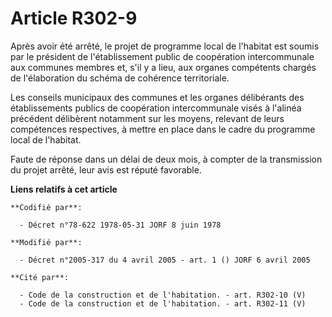 # Article R302-9

Après avoir été arrêté, le projet de programme local de l'habitat est soumis par le président de l'établissement public de
coopération intercommunale aux communes membres et, s'il y a lieu, aux organes compétents chargés de l'élaboration du schéma
de cohérence territoriale.

Les conseils municipaux des communes et les organes délibérants des établissements publics de coopération intercommunale
visés à l'alinéa précédent délibèrent notamment sur les moyens, relevant de leurs compétences respectives, à mettre en place
dans le cadre du programme local de l'habitat.

Faute de réponse dans un délai de deux mois, à compter de la transmission du projet arrêté, leur avis est réputé favorable.

**Liens relatifs à cet article**

	**Codifié par**:

	  - Décret n°78-622 1978-05-31 JORF 8 juin 1978

	**Modifié par**:

	  - Décret n°2005-317 du 4 avril 2005 - art. 1 () JORF 6 avril 2005

	**Cité par**:

	  - Code de la construction et de l'habitation. - art. R302-10 (V)
	  - Code de la construction et de l'habitation. - art. R302-11 (V)
